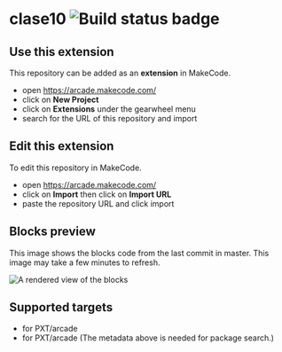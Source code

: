 # clase10 ![Build status badge](https://github.com/susanaoubina/clase10/workflows/MakeCode/badge.svg)



## Use this extension

This repository can be added as an **extension** in MakeCode.

* open https://arcade.makecode.com/
* click on **New Project**
* click on **Extensions** under the gearwheel menu
* search for the URL of this repository and import

## Edit this extension

To edit this repository in MakeCode.

* open https://arcade.makecode.com/
* click on **Import** then click on **Import URL**
* paste the repository URL and click import

## Blocks preview

This image shows the blocks code from the last commit in master.
This image may take a few minutes to refresh.

![A rendered view of the blocks](https://github.com/susanaoubina/clase10/raw/master/.makecode/blocks.png)

## Supported targets

* for PXT/arcade
* for PXT/arcade
(The metadata above is needed for package search.)

